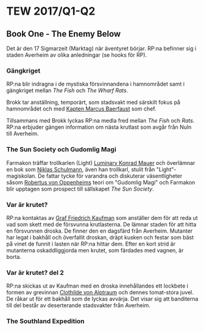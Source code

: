 # TEW 2017/Q1-Q2

## Book One - The Enemy Below
Det är den 17 Sigmarzeit (Marktag) när äventyret börjar. RP:na befinner sig i staden Averheim av olika anledningar (se
hooks för RP).

### Gängkriget
RP:na blir indragna i de mystiska försvinnandena i hamnområdet samt i gängkriget mellan _The Fish_ och _The Wharf
Rats_.

Brokk tar anställning, temporärt, som stadsvakt med särskilt fokus på hamnområdet och med 
[Kapten Marcus Baerfaust](../characters/npc-markus-baerfaust.md) som chef.

Tillsammans med Brokk lyckas RP:na medla fred mellan _The Fish_ och _Rats_. RP:na erbjuder gängen information om
nästa krutlast som avgår från Nuln till Averheim.

### The Sun Society och Gudomlig Magi
Farmakon träffar trollkarlen (Light) [Luminary Konrad Mauer](../characters/npc-konrad-mauer.md) och överlämnar en bok
som [Niklas Schulmann](../characters/npc-niklas-schulmann), även han trollkarl, stulit från "Light"-magiskolan. De
fattar tycke för varandra och diskuterar väsentligheter såsom [Robertus von Oppenheims](../characters/npc-robertus-von-oppenheim.md)
teori om "Gudomlig Magi" och Farmakon blir upptagen som prospect till sällskapet _The Sun Society_. 

### Var är krutet?
RP:na kontaktas av [Graf Friedrich Kaufman](../characters/npc-friedrich-kaufman.md) som anställer dem för att reda ut
vad som skett med de försvunna krutlasterna. De lämnar staden för att hitta en försvunnen droska. De finner den en
dagsfärd från Averheim. Mutanter har legat i bakhåll och överfallit droskan, dräpt kusken och festar som bäst på vinet
de funnit i lasten när RP:na hittar dem. Efter en kort strid är mutanterna oskaddliggjorda men krutet, som färdades
 med vagnen, är borta.

### Var är krutet? del 2
RP:na skickas ut av Kaufman med en droska innehållandes ett lockbete i formen av grevinnan
[Clothilde von Alptraum](../characters/npc-clothilde-von-alptraum.md) och dennes tomat-stora juvel. De råkar ut för ett
bakhåll som de lyckas avvärja. Det visar sig att banditerna till del består av deserterande stadsvakter från Averheim.

### The Southland Expedition
